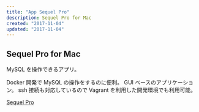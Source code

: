 ```yaml
---
title: "App Sequel Pro"
description: Sequel Pro for Mac
created: "2017-11-04"
updated: "2017-11-04"
---
```


## Sequel Pro for Mac

MySQL を操作できるアプリ。

Docker 開発で MySQL の操作をするのに便利。
GUI ベースのアプリケーション。
ssh 接続も対応しているので Vagrant を利用した開発環境でも利用可能。

[Sequel Pro](https://www.sequelpro.com/)
